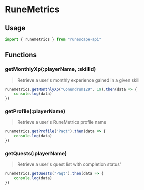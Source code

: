 # RuneMetrics

## Usage

```javascript
import { runemetrics } from "runescape-api"
```

## Functions

### getMonthlyXp\(:playerName, :skillId\) <a id="getmonthlyxp"></a>

> Retrieve a user's monthly experience gained in a given skill

```javascript
runemetrics.getMonthlyXp("Conundrum129", 19).then(data => {
    console.log(data)
})
```

### getProfile\(:playerName\) <a id="getprofile"></a>

> Retrieve a user's RuneMetrics profile name

```javascript
runemetrics.getProfile("Paqt").then(data => {
    console.log(data)
})
```

### getQuests\(:playerName\) <a id="getquests"></a>

> Retrieve a user's quest list with completion status'

```javascript
runemetrics.getQuests("Paqt").then(data => {
    console.log(data)
})
```

